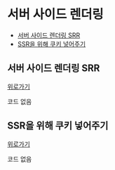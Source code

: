 # 서버 사이드 렌더링

+ [서버 사이드 렌더링 SRR](#서버-사이드-렌더링-SRR)
+ [SSR을 위해 쿠키 넣어주기](#SSR을-위해-쿠키-넣어주기)





## 서버 사이드 렌더링 SRR
[위로가기](#서버-사이드-렌더링)

코드 없음

## SSR을 위해 쿠키 넣어주기
[위로가기](#서버-사이드-렌더링)

코드 없음